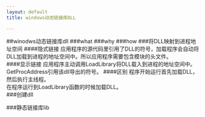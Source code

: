 ```yaml
---
layout: default
title: windows动态链接库DLL

---
```

##winodws动态链接库dll
###what
###why
###how
###将DLL映射到进程地址空间
####隐式链接
应用程序的源代码里引用了DLL的符号，加载程序会自动将DLL加载到进程的地址空间中。所以应用程序需要包含模块的头文件。     
####显示链接
应用程序主动调用LoadLibrary将DLL载入到进程的地址空间中。  
GetProcAddress引用该dll导出的符号。
####区别
程序开始运行首先加载DLL，然后执行主线程。  
在程序运行到LoadLibrary函数的时候加载DLL。    
###创建dll

###静态链接库lib
